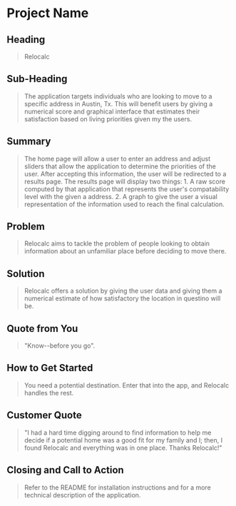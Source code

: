 # Project Name #

<!-- 
> This material was originally posted [here](http://www.quora.com/What-is-Amazons-approach-to-product-development-and-product-management). It is reproduced here for posterities sake.

There is an approach called "working backwards" that is widely used at Amazon. They work backwards from the customer, rather than starting with an idea for a product and trying to bolt customers onto it. While working backwards can be applied to any specific product decision, using this approach is especially important when developing new products or features.

For new initiatives a product manager typically starts by writing an internal press release announcing the finished product. The target audience for the press release is the new/updated product's customers, which can be retail customers or internal users of a tool or technology. Internal press releases are centered around the customer problem, how current solutions (internal or external) fail, and how the new product will blow away existing solutions.

If the benefits listed don't sound very interesting or exciting to customers, then perhaps they're not (and shouldn't be built). Instead, the product manager should keep iterating on the press release until they've come up with benefits that actually sound like benefits. Iterating on a press release is a lot less expensive than iterating on the product itself (and quicker!).

If the press release is more than a page and a half, it is probably too long. Keep it simple. 3-4 sentences for most paragraphs. Cut out the fat. Don't make it into a spec. You can accompany the press release with a FAQ that answers all of the other business or execution questions so the press release can stay focused on what the customer gets. My rule of thumb is that if the press release is hard to write, then the product is probably going to suck. Keep working at it until the outline for each paragraph flows. 

Oh, and I also like to write press-releases in what I call "Oprah-speak" for mainstream consumer products. Imagine you're sitting on Oprah's couch and have just explained the product to her, and then you listen as she explains it to her audience. That's "Oprah-speak", not "Geek-speak".

Once the project moves into development, the press release can be used as a touchstone; a guiding light. The product team can ask themselves, "Are we building what is in the press release?" If they find they're spending time building things that aren't in the press release (overbuilding), they need to ask themselves why. This keeps product development focused on achieving the customer benefits and not building extraneous stuff that takes longer to build, takes resources to maintain, and doesn't provide real customer benefit (at least not enough to warrant inclusion in the press release).
 -->
 
## Heading ##
  >Relocalc

## Sub-Heading ##
  > The application targets individuals who are looking to move to a specific address in Austin, Tx. This will benefit users by giving a numerical score and graphical interface that estimates their satisfaction based on living priorities given my the users. 

## Summary ##
  > The home page will allow a user to enter an address and adjust sliders that allow the application to determine the priorities of the user. After accepting this information, the user will be redirected to a results page. The results page will display two things: 
  	1. A raw score computed by that application that represents the user's compatability level with the given a address.
  	2. A graph to give the user a visual representation of the information used to reach the final calculation.

## Problem ##
  > Relocalc aims to tackle the problem of people looking to obtain information about an unfamiliar place before deciding to move there.

## Solution ##
  > Relocalc offers a solution by giving the user data and giving them a numerical estimate of how satisfactory the location in questino will be. 

## Quote from You ##
  > "Know--before you go".

## How to Get Started ##
  > You need a potential destination. Enter that into the app, and Relocalc handles the rest.

## Customer Quote ##
  > "I had a hard time digging around to find information to help me decide if a potential home was a good fit for my family and I; then, I found Relocalc and everything was in one place. Thanks Relocalc!"

## Closing and Call to Action ##
  > Refer to the README for installation instructions and for a more technical description of the application.
